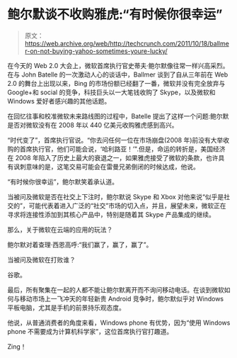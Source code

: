 # 鲍尔默谈不收购雅虎:“有时候你很幸运”

> 原文：<https://web.archive.org/web/http://techcrunch.com/2011/10/18/ballmer-on-not-buying-yahoo-sometimes-youre-lucky/>

在今天的 Web 2.0 大会上，微软首席执行官史蒂夫·鲍尔默像往常一样兴高采烈。在与 John Batelle 的一次激动人心的谈话中，Ballmer 谈到了自从三年前在 Web 2.0 的舞台上出现以来，Bing 的市场份额已经翻了一番，微软并没有完全放弃与 Google+和 social 的竞争，科技巨头以一大笔钱收购了 Skype，以及微软和 Windows 爱好者感兴趣的其他话题。

在回忆往事和校准微软未来路线图的过程中，Batelle 提出了这样一个问题:鲍尔默是否对微软没有在 2008 年以 440 亿美元收购雅虎感到高兴。

“时代变了”，首席执行官说。“你去问任何一位在市场崩盘(2008 年)前没有大举收购的首席执行官，他们可能会说，‘哈利路亚！’".但是，命运的转折是，美国经济在 2008 年陷入了历史上最大的衰退之一，如果雅虎接受了微软的条款，也许具有讽刺意味的是，这笔交易可能会在雷曼兄弟倒闭的时候达成，他说。

“有时候你很幸运”，鲍尔默笑着承认道。

当被问及微软是否在社交上下注时，鲍尔默说 Skype 和 Xbox 对他来说“似乎是社交的”，可能代表着进入广泛的“社交”市场的切入点，并且，展望未来，微软正在寻求将连接性添加到其核心产品中，特别是随着其 Skype 产品集成的继续。

那么，关于微软在云端的应用的玩法？

鲍尔默对着查理·西恩高呼:“我们赢了，赢了，赢了”。

当被问及微软在打败谁？

谷歌。

最后，所有聚集在一起的人都不能让鲍尔默离开而不询问移动电话。在谈到微软如何与移动市场上一飞冲天的年轻新贵 Android 竞争时，鲍尔默似乎对 Windows 平板电脑，尤其是手机的前景持乐观态度。

他说，从普通消费者的角度来看，Windows phone 有优势，因为“使用 Windows phone 不需要成为计算机科学家”，这位首席执行官打趣道。

Zing！